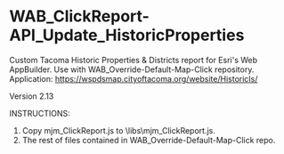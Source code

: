 # WAB_ClickReport-API_Update_HistoricProperties
Custom Tacoma Historic Properties &amp; Districts report for Esri's Web AppBuilder. Use with WAB_Override-Default-Map-Click repository. Application: https://wspdsmap.cityoftacoma.org/website/HistoricIs/

Version 2.13

INSTRUCTIONS:

1. Copy mjm_ClickReport.js to \libs\mjm_ClickReport.js.
2. The rest of files contained in WAB_Override-Default-Map-Click repo.
